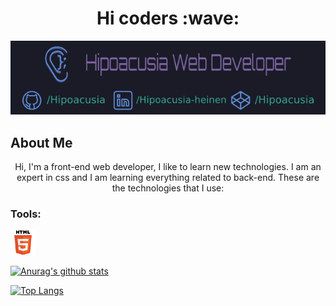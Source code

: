 <h1 align="center"> Hi coders :wave: </h1>

<p align="center">
  <img src="https://github.com/Hipoacusia/Hipoacusia/blob/main/bannergit.png?raw=true"/>
</p>

<h2> About Me </h2>

<p align="center">
  Hi, I'm a front-end web developer, I like to learn new technologies. I am an expert in css and I am learning everything related to back-end. These are the technologies that I use:
</p> 

<h3>Tools:</h3>

<img src="https://raw.githubusercontent.com/devicons/devicon/master/icons/html5/html5-original-wordmark.svg" alt="html5" width="40" height="40" style="max-width:100%;">

[![Anurag's github stats](https://github-readme-stats.vercel.app/api?username=Hipoacusia&show_icons=true&theme=tokyonight)](https://github.com/Hipoacusia/github-readme-stats)

[![Top Langs](https://github-readme-stats.vercel.app/api/top-langs/?username=Hipoacusia&show_icons=true&theme=tokyonight)](https://github.com/Hipoacusia/github-readme-stats)



